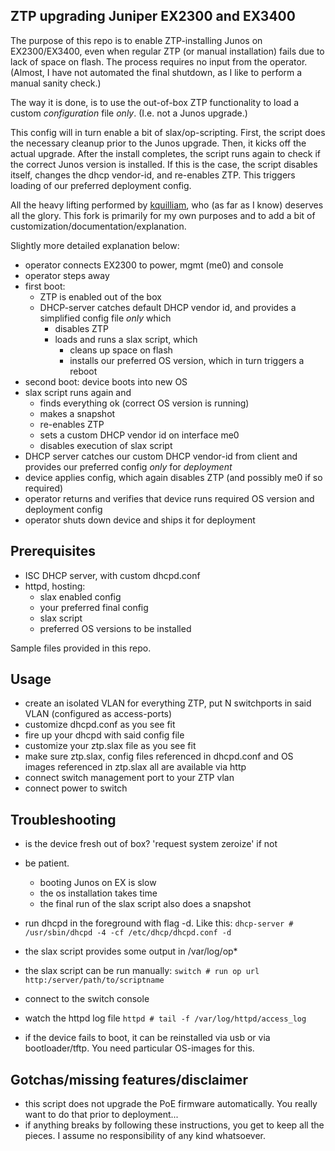 ## ZTP upgrading Juniper EX2300 and EX3400 

The purpose of this repo is to enable ZTP-installing Junos on EX2300/EX3400, even when regular ZTP (or manual installation) fails due to lack of space on flash. The process requires no input from the operator. (Almost, I have not automated the final shutdown, as I like to perform a manual sanity check.)

The way it is done, is to use the out-of-box ZTP functionality to load a custom *configuration* file *only*. (I.e. not a Junos upgrade.) 

This config will in turn enable a bit of slax/op-scripting. First, the script does the necessary cleanup prior to the Junos upgrade. Then, it kicks off the actual upgrade. After the install completes, the script runs again to check if the correct Junos version is installed. If this is the case, the script disables itself, changes the dhcp vendor-id, and re-enables ZTP. This triggers loading of our preferred deployment config.

All the heavy lifting performed by [kquilliam](https://github.com/kquilliam/juniper-ztp), who (as far as I know) deserves all the glory. This fork is primarily for my own purposes and to add a bit of customization/documentation/explanation.


Slightly more detailed explanation below:

* operator connects EX2300 to power, mgmt (me0) and console
* operator steps away
* first boot:
  * ZTP is enabled out of the box
  * DHCP-server catches default DHCP vendor id, and provides a simplified config file *only* which 
    * disables ZTP
    * loads and runs a slax script, which
      * cleans up space on flash
      * installs our preferred OS version, which in turn triggers a reboot
* second boot: device boots into new OS
* slax script runs again and
  * finds everything ok (correct OS version is running)
  * makes a snapshot
  * re-enables ZTP
  * sets a custom DHCP vendor id on interface me0
  * disables execution of slax script
* DHCP server catches our custom DHCP vendor-id from client and provides our preferred config *only* for *deployment*
* device applies config, which again disables ZTP (and possibly me0 if so required)
* operator returns and verifies that device runs required OS version and deployment config
* operator shuts down device and ships it for deployment



## Prerequisites

* ISC DHCP server, with custom dhcpd.conf
* httpd, hosting:
  * slax enabled config
  * your preferred final config
  * slax script
  * preferred OS versions to be installed

Sample files provided in this repo.


## Usage

* create an isolated VLAN for everything ZTP, put N switchports in said VLAN (configured as access-ports)
* customize dhcpd.conf as you see fit
* fire up your dhcpd with said config file
* customize your ztp.slax file as you see fit
* make sure ztp.slax, config files referenced in dhcpd.conf and OS images referenced in ztp.slax all are available via http
* connect switch management port to your ZTP vlan
* connect power to switch


## Troubleshooting

* is the device fresh out of box? 'request system zeroize' if not
* be patient.
  * booting Junos on EX is slow
  * the os installation takes time
  * the final run of the slax script also does a snapshot

* run dhcpd in the foreground with flag -d. Like this:
```dhcp-server # /usr/sbin/dhcpd -4 -cf /etc/dhcp/dhcpd.conf -d```
* the slax script provides some output in /var/log/op*
* the slax script can be run manually:
```switch # run op url http:/server/path/to/scriptname```
* connect to the switch console
* watch the httpd log file
 ```httpd # tail -f /var/log/httpd/access_log```
* if the device fails to boot, it can be reinstalled via usb or via bootloader/tftp. You need particular OS-images for this.


## Gotchas/missing features/disclaimer
* this script does not upgrade the PoE firmware automatically. You really want to do that prior to deployment...
* if anything breaks by following these instructions, you get to keep all the pieces. I assume no responsibility of any kind whatsoever.
